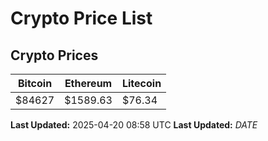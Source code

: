 # Crypto Price List

## Crypto Prices
| Bitcoin | Ethereum | Litecoin |
| ------- | -------- | -------- |
| $84627 | $1589.63 | $76.34 |
**Last Updated:** 2025-04-20 08:58 UTC
**Last Updated:** $DATE$

